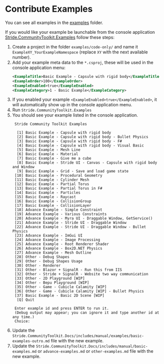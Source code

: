 # Contribute Examples

You can see all examples in the [examples](https://github.com/stride3d/stride-community-toolkit/tree/main/examples/code-only) folder.

If you would like your example be launchable from the console application [Stride.CommunityToolkit.Examples](https://github.com/stride3d/stride-community-toolkit/tree/main/src/Stride.CommunityToolkit.Examples) follow these steps:
  
1. Create a project in the folder `examples/code-only/` and name it `ExampleXY_YourExampleNamespace` (replace `XY` with the next available number).
1. Add your example meta data to the `*.csproj`, these will be used in the console application menu:
    ```xml
    <ExampleTitle>Basic Example - Capsule with rigid body</ExampleTitle>
    <ExampleOrder>100</ExampleOrder>
    <ExampleEnabled>true</ExampleEnabled>
    <ExampleCategory>1 - Basic Example</ExampleCategory>
    ```
1. If you enabled your example `<ExampleEnabled>true</ExampleEnabled>`, it will automatically show up in the console application menu.
1. Run `Stride.CommunityToolkit.Examples`
1. You should see your example listed in the console application.
   ```
    Stride Community Toolkit Examples

     [1] Basic Example - Capsule with rigid body
     [2] Basic Example - Capsule with rigid body - Bullet Physics
     [3] Basic Example - Capsule with rigid body - F#
     [4] Basic Example - Capsule with rigid body - Visual Basic
     [5] Basic Example - Mesh Line
     [6] Basic Example - Material
     [7] Basic Example - Give me a cube
     [8] Basic Example - Stride UI - Canvas - Capsule with rigid body and Window
     [9] Basic Example - Grid - Save and load game state
    [10] Basic Example - Procedural Geometry
    [11] Basic Example - Cylinder Mesh
    [12] Basic Example - Partial Torus
    [13] Basic Example - Partial Torus in F#
    [14] Basic Example - Particles
    [15] Basic Example - Raycast
    [16] Basic Example - CollisionGroup
    [17] Basic Example - CollisionLayer
    [18] Advance Example - Simple Constraint
    [19] Advance Example - Various Constraints
    [20] Advance Example - Myra UI - Draggable Window, GetService()
    [21] Advance Example - Stride UI - Draggable Window
    [22] Advance Example - Stride UI - Draggable Window - Bullet Physics
    [23] Advance Example - ImGui UI
    [24] Advance Example - Image Processing
    [25] Advance Example - Root Renderer Shader
    [26] Advance Example - Box2D.NET Physics
    [27] Advance Example - Mesh Outline
    [28] Other - Debug Shapes
    [29] Other - Debug Shapes Usage
    [30] Other - Renderer
    [31] Other - Blazor + SignalR - Run this from IIS
    [32] Other - Stride + SignalR - Website two way communication
    [33] Other - 2D Playground [WIP]
    [34] Other - Bepu Playground [WIP]
    [35] Other - Game - Cubicle Calamity [WIP]
    [36] Other - Game - Cubicle Calamity [WIP] - Bullet Physics
    [37] Basic Example - Basic 2D Scene [WIP]
     [Q] Quit

    Enter example id and press ENTER to run it.
    (Debug output may appear; you can ignore it and type another id at any time.)
    Choice:
   ```
1. Update the `Stride.CommunityToolkit.Docs/includes/manual/examples/basic-examples-outro.md` file with the new example.
1. Update the `Stride.CommunityToolkit.Docs/includes/manual/basic-examples.md` or `advance-examples.md` or `other-examples.md` file with the new example.